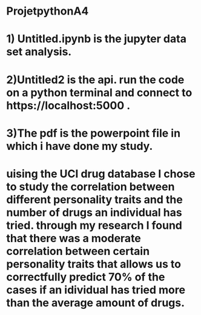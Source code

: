 # ProjetpythonA4
# 1) Untitled.ipynb is the jupyter data set analysis. 
# 2)Untitled2 is the api. run the code on a python terminal and connect to https://localhost:5000 .
# 3)The pdf is the powerpoint file in which i have done my study.
# uising the UCI drug database I chose to study the correlation between different personality traits and the number of drugs an individual has tried. through my research I found that there was a moderate correlation between certain personality traits that allows us to correctfully predict 70% of the cases if an idividual has tried more than the average amount of drugs.
